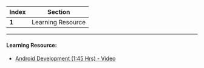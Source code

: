 Index | Section
---   | ---
**1** | Learning Resource

---

#### Learning Resource:

* [Android Development (1:45 Hrs) - Video](https://www.youtube.com/watch?v=mXjZQX3UzOs)
